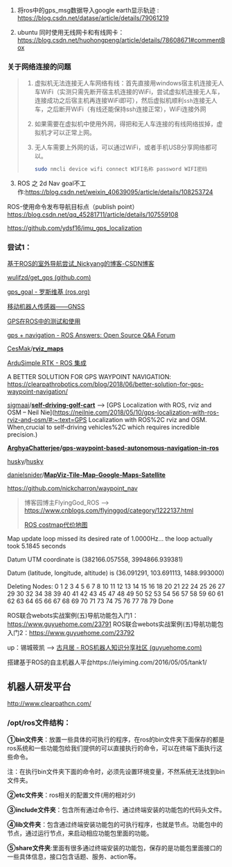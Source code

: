 1. 将ros中的gps_msg数据导入google earth显示轨迹 : https://blog.csdn.net/datase/article/details/79061219



2. ubuntu 同时使用无线网卡和有线网卡：https://blog.csdn.net/huohongpeng/article/details/78608671#commentBox

     




### 关于网络连接的问题

> 1. 虚拟机无法连接无人车网络有线：首先直接用windows宿主机连接无人车WiFi（实测只需先断开宿主机连接的WiFi，尝试虚拟机连接无人车，连接成功之后宿主机再连接WiFi即可），然后虚拟机顺利`ssh`连接无人车，之后断开WiFi（有线还能保持ssh连接正常），WiFi连接外网
>
> 2. 如果需要在虚拟机中使用外网，得把和无人车连接的有线网络拔掉，虚拟机才可以正常上网。
>
> 3. 无人车需要上外网的话，可以通过WiFi，或者手机USB分享网络都可以。
>
>     ```bash
>     sudo nmcli device wifi connect WIFI名称 password WIFI密码
>     ```
>
>     



3. ROS 之 2d Nav goal不工作:https://blog.csdn.net/weixin_40639095/article/details/108253724





ROS-使用命令发布导航目标点（publish point）https://blog.csdn.net/qq_45281711/article/details/107559108



https://github.com/ydsf16/imu_gps_localization



### 尝试1：

[基于ROS的室外导航尝试_Nickyang的博客-CSDN博客](https://blog.csdn.net/ANyang5/article/details/115447061)

[wulifzd/get_gps (github.com)](https://github.com/wulifzd/get_gps)

[gps_goal - 罗斯维基 (ros.org)](http://wiki.ros.org/gps_goal)

[移动机器人传感器——GNSS](https://blog.csdn.net/Kalenee/article/details/114671891)

[GPS在ROS中的测试和使用](http://community.bwbot.org/topic/718/gps%E5%9C%A8ros%E4%B8%AD%E7%9A%84%E6%B5%8B%E8%AF%95%E5%92%8C%E4%BD%BF%E7%94%A8)

[gps + navigation - ROS Answers: Open Source Q&A Forum](https://answers.ros.org/question/12663/gps-navigation/)

[CesMak](https://github.com/CesMak)/**[rviz_maps](https://github.com/CesMak/rviz_maps)**

[ArduSimple RTK - ROS 集成](https://msadowski.github.io/ardusimple-ros-integration/)



A BETTER SOLUTION FOR GPS WAYPOINT NAVIGATION: https://clearpathrobotics.com/blog/2018/06/better-solution-for-gps-waypoint-navigation/

[sigmaai](https://github.com/sigmaai)/**[self-driving-golf-cart](https://github.com/sigmaai/self-driving-golf-cart)**  --> [GPS Localization with ROS, rviz and OSM – Neil Nie](https://neilnie.com/2018/05/10/gps-localization-with-ros-rviz-and-osm/#:~:text=GPS Localization with ROS%2C rviz and OSM. When,crucial to self-driving vehicles%2C which requires incredible precision.)

**[ArghyaChatterjee](https://github.com/ArghyaChatterjee)/[gps-waypoint-based-autonomous-navigation-in-ros](https://github.com/ArghyaChatterjee/gps-waypoint-based-autonomous-navigation-in-ros)**

[husky](https://github.com/husky)/[husky](https://github.com/husky/husky)

[danielsnider](https://github.com/danielsnider)/**[MapViz-Tile-Map-Google-Maps-Satellite](https://github.com/danielsnider/MapViz-Tile-Map-Google-Maps-Satellite)**

https://github.com/nickcharron/waypoint_nav





> 博客园博主FlyingGod_ROS -->  https://www.cnblogs.com/flyinggod/category/1222137.html
>
>  [ROS costmap代价地图](https://www.cnblogs.com/flyinggod/p/12742889.html)







Map update loop missed its desired rate of 1.0000Hz... the loop actually took 5.1845 seconds

Datum UTM coordinate is (382166.057558, 3994866.939381)

Datum (latitude, longitude, altitude) is (36.091291, 103.691113, 1488.993000)

Deleting Nodes: 0 1 2 3 4 5 6 7 8 10 11 12 13 14 15 16 18 20 21 22 24 25 26 27 29 30 32 34 38 39 40 41 42 43 45 47 48 49 50 52 53 54 56 57 58 59 60 61 62 63 64 65 66 67 68 69 70 71 73 74 75 76 77 78 79 Done





ROS联合webots实战案例(五)导航功能包入门1：https://www.guyuehome.com/23791
ROS联合webots实战案例(五)导航功能包入门2：https://www.guyuehome.com/23792

up：锡城筱凯 --> [古月居 - ROS机器人知识分享社区 (guyuehome.com)](https://www.guyuehome.com/author/61075b32c7cf0)



搭建基于ROS的自主机器人平台https://leiyiming.com/2016/05/05/tank1/





## 机器人研发平台

http://www.clearpathcn.com/





### /opt/ros文件结构：

**①bin文件夹**：放置一些具体的可执行的程序，在ros的bin文件夹下面保存的都是ros系统和一些功能包给我们提供的可以直接执行的命令，可以在终端下面执行这些命令。

注：在执行bin文件夹下面的命令时，必须先设置环境变量，不然系统无法找到bin文件夹。

**②etc文件夹**：ros相关的配置文件(用的相对少)

**③include文件夹**：包含所有通过命令行、通过终端安装的功能包的代码头文件。

**④lib文件夹**：包含通过终端安装功能包的可执行程序，也就是节点。功能包中的节点，通过运行节点，来启动相应功能包里面的功能。

**⑤share文件夹**:里面有很多通过终端安装的功能包，保存的是功能包里面接口的一些具体信息，接口包含话题、服务、action等。





